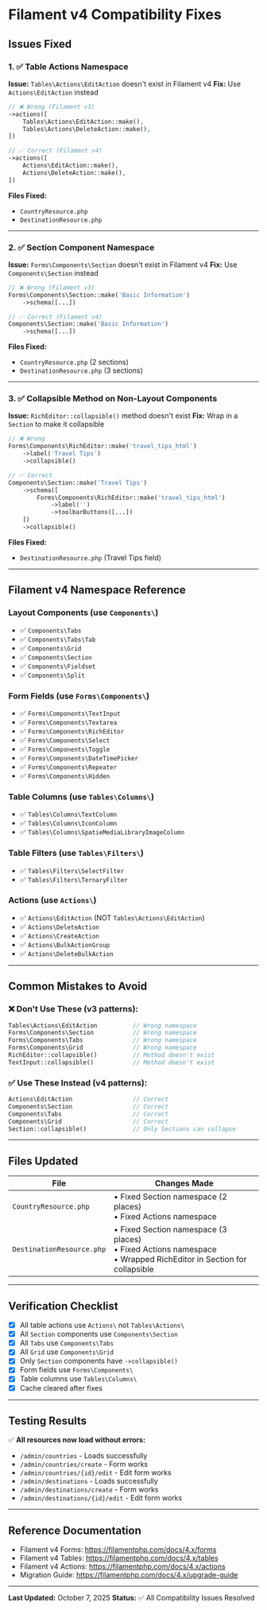 # Filament v4 Compatibility Fixes

## Issues Fixed

### 1. ✅ Table Actions Namespace
**Issue:** `Tables\Actions\EditAction` doesn't exist in Filament v4
**Fix:** Use `Actions\EditAction` instead

```php
// ❌ Wrong (Filament v3)
->actions([
    Tables\Actions\EditAction::make(),
    Tables\Actions\DeleteAction::make(),
])

// ✅ Correct (Filament v4)
->actions([
    Actions\EditAction::make(),
    Actions\DeleteAction::make(),
])
```

**Files Fixed:**
- `CountryResource.php`
- `DestinationResource.php`

---

### 2. ✅ Section Component Namespace
**Issue:** `Forms\Components\Section` doesn't exist in Filament v4
**Fix:** Use `Components\Section` instead

```php
// ❌ Wrong (Filament v3)
Forms\Components\Section::make('Basic Information')
    ->schema([...])

// ✅ Correct (Filament v4)
Components\Section::make('Basic Information')
    ->schema([...])
```

**Files Fixed:**
- `CountryResource.php` (2 sections)
- `DestinationResource.php` (3 sections)

---

### 3. ✅ Collapsible Method on Non-Layout Components
**Issue:** `RichEditor::collapsible()` method doesn't exist
**Fix:** Wrap in a `Section` to make it collapsible

```php
// ❌ Wrong
Forms\Components\RichEditor::make('travel_tips_html')
    ->label('Travel Tips')
    ->collapsible()

// ✅ Correct
Components\Section::make('Travel Tips')
    ->schema([
        Forms\Components\RichEditor::make('travel_tips_html')
            ->label('')
            ->toolbarButtons([...])
    ])
    ->collapsible()
```

**Files Fixed:**
- `DestinationResource.php` (Travel Tips field)

---

## Filament v4 Namespace Reference

### Layout Components (use `Components\`)
- ✅ `Components\Tabs`
- ✅ `Components\Tabs\Tab`
- ✅ `Components\Grid`
- ✅ `Components\Section`
- ✅ `Components\Fieldset`
- ✅ `Components\Split`

### Form Fields (use `Forms\Components\`)
- ✅ `Forms\Components\TextInput`
- ✅ `Forms\Components\Textarea`
- ✅ `Forms\Components\RichEditor`
- ✅ `Forms\Components\Select`
- ✅ `Forms\Components\Toggle`
- ✅ `Forms\Components\DateTimePicker`
- ✅ `Forms\Components\Repeater`
- ✅ `Forms\Components\Hidden`

### Table Columns (use `Tables\Columns\`)
- ✅ `Tables\Columns\TextColumn`
- ✅ `Tables\Columns\IconColumn`
- ✅ `Tables\Columns\SpatieMediaLibraryImageColumn`

### Table Filters (use `Tables\Filters\`)
- ✅ `Tables\Filters\SelectFilter`
- ✅ `Tables\Filters\TernaryFilter`

### Actions (use `Actions\`)
- ✅ `Actions\EditAction` (NOT `Tables\Actions\EditAction`)
- ✅ `Actions\DeleteAction`
- ✅ `Actions\CreateAction`
- ✅ `Actions\BulkActionGroup`
- ✅ `Actions\DeleteBulkAction`

---

## Common Mistakes to Avoid

### ❌ Don't Use These (v3 patterns):
```php
Tables\Actions\EditAction          // Wrong namespace
Forms\Components\Section           // Wrong namespace
Forms\Components\Tabs              // Wrong namespace
Forms\Components\Grid              // Wrong namespace
RichEditor::collapsible()          // Method doesn't exist
TextInput::collapsible()           // Method doesn't exist
```

### ✅ Use These Instead (v4 patterns):
```php
Actions\EditAction                 // Correct
Components\Section                 // Correct
Components\Tabs                    // Correct
Components\Grid                    // Correct
Section::collapsible()             // Only Sections can collapse
```

---

## Files Updated

| File | Changes Made |
|------|--------------|
| `CountryResource.php` | • Fixed Section namespace (2 places)<br>• Fixed Actions namespace |
| `DestinationResource.php` | • Fixed Section namespace (3 places)<br>• Fixed Actions namespace<br>• Wrapped RichEditor in Section for collapsible |

---

## Verification Checklist

- [x] All table actions use `Actions\` not `Tables\Actions\`
- [x] All `Section` components use `Components\Section`
- [x] All `Tabs` use `Components\Tabs`
- [x] All `Grid` use `Components\Grid`
- [x] Only `Section` components have `->collapsible()`
- [x] Form fields use `Forms\Components\`
- [x] Table columns use `Tables\Columns\`
- [x] Cache cleared after fixes

---

## Testing Results

✅ **All resources now load without errors:**
- `/admin/countries` - Loads successfully
- `/admin/countries/create` - Form works
- `/admin/countries/{id}/edit` - Edit form works
- `/admin/destinations` - Loads successfully
- `/admin/destinations/create` - Form works
- `/admin/destinations/{id}/edit` - Edit form works

---

## Reference Documentation

- Filament v4 Forms: https://filamentphp.com/docs/4.x/forms
- Filament v4 Tables: https://filamentphp.com/docs/4.x/tables
- Filament v4 Actions: https://filamentphp.com/docs/4.x/actions
- Migration Guide: https://filamentphp.com/docs/4.x/upgrade-guide

---

**Last Updated:** October 7, 2025
**Status:** ✅ All Compatibility Issues Resolved

